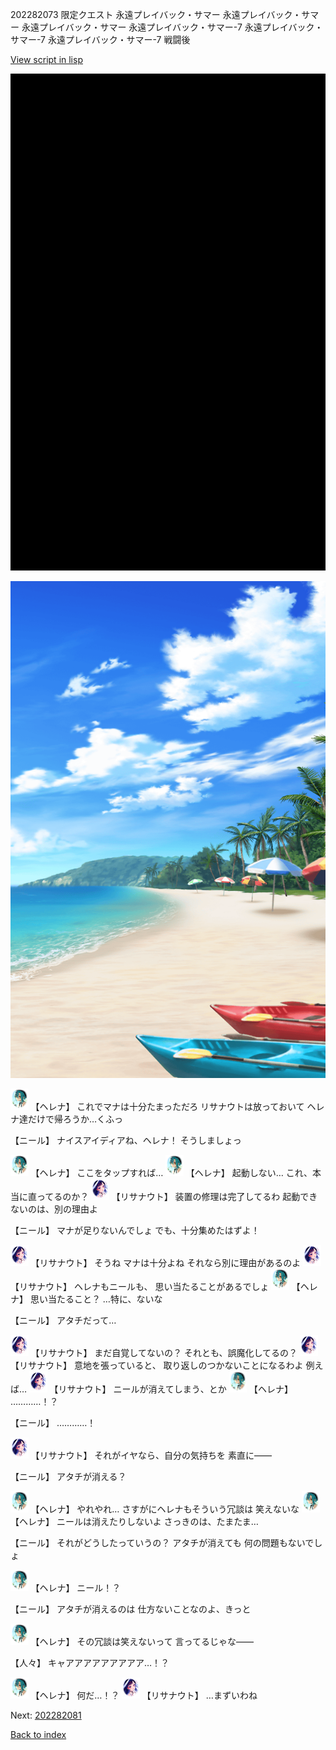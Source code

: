 202282073 限定クエスト 永遠プレイバック・サマー 永遠プレイバック・サマー 永遠プレイバック・サマー 永遠プレイバック・サマー-7 永遠プレイバック・サマー-7 永遠プレイバック・サマー-7 戦闘後

[View script in lisp](../scripts/202282073.txt)

![bg_black.png](../images/backgrounds/bg_black.png)

![beach.png](../images/backgrounds/beach.png)

<img src="../images/units/6302811.png" alt="6302811.png" height="34"/>
【ヘレナ】
これでマナは十分たまっただろ
リサナウトは放っておいて
ヘレナ達だけで帰ろうか…くふっ

【ニール】
ナイスアイディアね、ヘレナ！
そうしましょっ

<img src="../images/units/6302811.png" alt="6302811.png" height="34"/>
【ヘレナ】
ここをタップすれば…

<img src="../images/units/6302811.png" alt="6302811.png" height="34"/>
【ヘレナ】
起動しない…
これ、本当に直ってるのか？

<img src="../images/units/6203011.png" alt="6203011.png" height="34"/>
【リサナウト】
装置の修理は完了してるわ
起動できないのは、別の理由よ

【ニール】
マナが足りないんでしょ
でも、十分集めたはずよ！

<img src="../images/units/6203011.png" alt="6203011.png" height="34"/>
【リサナウト】
そうね
マナは十分よね
それなら別に理由があるのよ

<img src="../images/units/6203011.png" alt="6203011.png" height="34"/>
【リサナウト】
ヘレナもニールも、
思い当たることがあるでしょ

<img src="../images/units/6302811.png" alt="6302811.png" height="34"/>
【ヘレナ】
思い当たること？
…特に、ないな

【ニール】
アタチだって…

<img src="../images/units/6203011.png" alt="6203011.png" height="34"/>
【リサナウト】
まだ自覚してないの？
それとも、誤魔化してるの？

<img src="../images/units/6203011.png" alt="6203011.png" height="34"/>
【リサナウト】
意地を張っていると、
取り返しのつかないことになるわよ
例えば…

<img src="../images/units/6203011.png" alt="6203011.png" height="34"/>
【リサナウト】
ニールが消えてしまう、とか

<img src="../images/units/6302811.png" alt="6302811.png" height="34"/>
【ヘレナ】
…………！？

【ニール】
…………！

<img src="../images/units/6203011.png" alt="6203011.png" height="34"/>
【リサナウト】
それがイヤなら、自分の気持ちを
素直に――

【ニール】
アタチが消える？

<img src="../images/units/6302811.png" alt="6302811.png" height="34"/>
【ヘレナ】
やれやれ…
さすがにヘレナもそういう冗談は
笑えないな

<img src="../images/units/6302811.png" alt="6302811.png" height="34"/>
【ヘレナ】
ニールは消えたりしないよ
さっきのは、たまたま…

【ニール】
それがどうしたっていうの？
アタチが消えても
何の問題もないでしょ

<img src="../images/units/6302811.png" alt="6302811.png" height="34"/>
【ヘレナ】
ニール！？

【ニール】
アタチが消えるのは
仕方ないことなのよ、きっと

<img src="../images/units/6302811.png" alt="6302811.png" height="34"/>
【ヘレナ】
その冗談は笑えないって
言ってるじゃな――

【人々】
キャアアアアアアアアア…！？

<img src="../images/units/6302811.png" alt="6302811.png" height="34"/>
【ヘレナ】
何だ…！？

<img src="../images/units/6203011.png" alt="6203011.png" height="34"/>
【リサナウト】
…まずいわね


Next: [202282081](202282081.md)

[Back to index](index.md)
